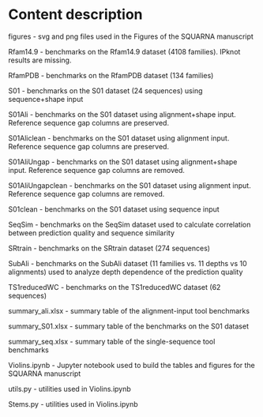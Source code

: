 # Content description

figures - svg and png files used in the Figures of the SQUARNA manuscript

Rfam14.9 - benchmarks on the Rfam14.9 dataset (4108 families). IPknot results are missing.

RfamPDB - benchmarks on the RfamPDB dataset (134 families)

S01 - benchmarks on the S01 dataset (24 sequences) using sequence+shape input

S01Ali - benchmarks on the S01 dataset using alignment+shape input. Reference sequence gap columns are preserved.

S01Aliclean - benchmarks on the S01 dataset using alignment input. Reference sequence gap columns are preserved.

S01AliUngap - benchmarks on the S01 dataset using alignment+shape input. Reference sequence gap columns are removed.

S01AliUngapclean - benchmarks on the S01 dataset using alignment input. Reference sequence gap columns are removed.

S01clean - benchmarks on the S01 dataset using sequence input

SeqSim - benchmarks on the SeqSim dataset used to calculate correlation between prediction quality and sequence similarity

SRtrain - benchmarks on the SRtrain dataset (274 sequences)

SubAli - benchmarks on the SubAli dataset (11 families vs. 11 depths vs 10 alignments) used to analyze depth dependence of the prediction quality

TS1reducedWC - benchmarks on the TS1reducedWC dataset (62 sequences)

summary_ali.xlsx - summary table of the alignment-input tool benchmarks

summary_S01.xlsx - summary table of the benchmarks on the S01 dataset

summary_seq.xlsx - summary table of the single-sequence tool benchmarks

Violins.ipynb - Jupyter notebook used to build the tables and figures for the SQUARNA manuscript

utils.py - utilities used in Violins.ipynb

Stems.py - utilities used in Violins.ipynb
